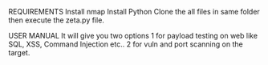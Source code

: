 REQUIREMENTS
Install nmap 
Install Python
Clone the all files in same folder then execute the zeta.py file.

USER MANUAL
It will give you two options 
1 for payload testing on web like SQL, XSS, Command Injection etc..
2 for vuln and port scanning on the target.
